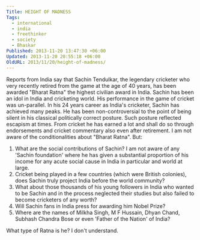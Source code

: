 ```yaml
---
Title: HEIGHT OF MADNESS
Tags:
  - international
  - india
  - freethinker
  - society
  - Bhaskar
Published: 2013-11-20 13:47:30 +06:00
Updated: 2013-11-20 20:55:18 +06:00
OldURL: 2013/11/20/height-of-madness/
---
```


Reports from India say that Sachin Tendulkar, the legendary cricketer who very recently retired from the game at the age of 40 years, has been awarded "Bharat Ratna" the highest civilian award in India. Sachin has been an idol in India and cricketing world. His performance in the game of cricket was un-parallel. In his 24 years career as India's cricketer, Sachin has achieved many peaks. He has been non-controversial to the point of being silent in his classical politically correct posture. Such posture reflected escapism at times. From cricket he has earned a lot and shall do so through endorsements and cricket commentary also even after retirement. I am not aware of the conditionalities about "Bharat Ratna". But:

1. What are the social contributions of Sachin? I am not aware of any 'Sachin foundation' where he has given a substantial proportion of his income for any acute social cause in India in particular and world at large. 
2. Cricket being played in a few countries (which were British colonies), does Sachin truly project India before the world community? 
3. What about those thousands of his young followers in India who wanted to be Sachin and in the process neglected their studies but also failed to become cricketers of any worth?
4. Will Sachin fans in India press for awarding him Nobel Prize?
5. Where are the names of Milkha Singh, M F Hussain, Dhyan Chand, Subhash Chandra Bose or even 'Father of the Nation' of India?

What type of Ratna is he? I don't understand.
